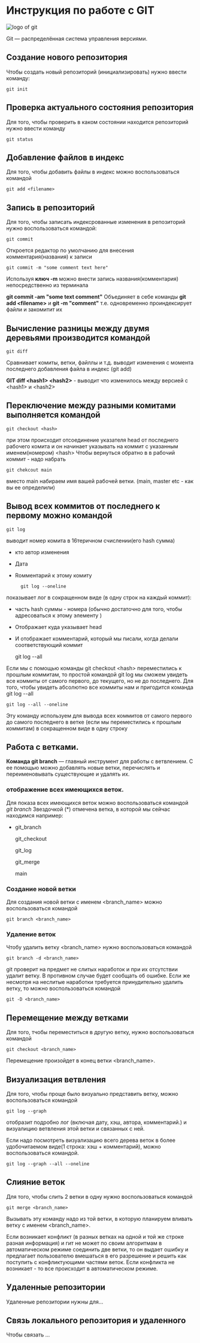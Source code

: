 # Инструкция по работе с GIT
![logo of git](git_logo.jpeg)

Git — распределённая система управления версиями.

## Создание нового репозитория

Чтобы создать новый репозиторий (инициализировать)
нужно ввести команду:

    git init

## Проверка актуального состояния репозитория

Для того, чтобы проверить в каком состоянии находится репозиторий нужно ввести команду

    git status

## Добавление файлов в индекс

Для того, чтобы добавить файлы в индекс можно воспользоваться командой

    git add <filename> 

## Запись в репозиторий

Для того, чтобы записать индексрованные изменения в  репозиторий нужно воспользоваться командой:

    git commit 

Откроется редактор по умолчанию для внесения комментария(названия) к записи

    git commit -m "some comment text here"
Используя **ключ -m** можно внести запись названия(комментария) непосредственно из терминала

**git commit -am "some text comment"**
Объединяет в себе команды **git add \<filename\>** и **git -m "comment"**
т.е. одновременно проиндексирует файли и закомитит их

## Вычисление разницы между двумя деревьями производится командой

    git diff

Сравнивает комиты, ветки, файллы и т.д.
выводит изменения с  момента последнего добавления файла в индекс (git add)

**GIT diff \<hash1\> \<hash2\>** - выводит что изменилось между версией с \<hash1\> и \<hash2\>

## Переключение между разными комитами выполняется командой

    git checkout <hash>

при этом происходит отсоединение указателя head от последнего рабочего комита и он начинает указывать на коммит с  указанным именем(номером) \<hash\>
Чтобы вернуться обратно в в рабочий коммит - надо набрать

    git chekcout main

вместо main набираем имя вашей рабочей ветки. (main, master etc - как вы ее определили)

## Вывод всех коммитов от последнего к первому можно командой

    git log

выводит номер комита в 16теричном счислении(его hash сумма)
* кто автор изменения
* Дата
* Rомментарий к этому комиту

        git log --oneline 

показывает лог в сокращенном виде (в одну строк на каждый коммит): 
*  часть hash суммы - номера (обычно достаточно для того, чтобы адресоваться к этому элементу )
* Отображает куда указывает head
* И отображает комментарий, который мы писали, когда делали соответствующий коммит

    git log --all
    
Если мы с помощью команды git checkout \<hash\> переместились к прошлым коммитам, то простой командой git log мы сможем увидеть все коммиты от самого первого, до текущего, но не до последнего.
Для того, чтобы увидеть абсолютно все коммиты нам и пригодится команда git log --all

    git log --all --oneline
Эту команду используем для вывода всех коммитов от самого первого до самого последнего в ветке (если мы переместились к прошлым коммитам) в сокращенном виде в одну строку

## Работа с ветками.
**Команда git branch** — главный инструмент для работы с ветвлением. С ее помощью можно добавлять новые ветки, перечислять и переименовывать существующие и удалять их.

### отображение всех имеющихся веток.

Для показа всех имеющихся веток можно воспользоваться командой *git branch*
Звездочкой (*) отмечена ветка, в которой мы сейчас находимся 
например: 

* git_branch

  git_checkout

  git_log

  git_merge

  main

### Создание новой ветки

Для создания новой ветки с именем <branch_name> можно воспользоваться командой

    git branch <branch_name>

### Удаление веток

Чтобу удалить ветку <branch_name> нужно воспользоваться командой
    
    git branch -d <branch_name>
git проверит на предмет не слитых наработок и при их отсутствии удалит ветку.  В 	противном случае будет сообщать об ошибке. 
Если же несмотря на неслитые наработки 	требуется принудительно удалить ветку, то можно 	воспользоваться командой 
    
    git -D <branch_name>

## Перемещение между ветками

Для того, тчобы переместиться в другую ветку, нужно воспользоваться командой

    git checkout <branch_name>
Перемещение произойдет в конец ветки <branch_name>.

## Визуализация ветвления

Для того, чтобы проще было визуально представить ветку, можно воспользоваться командой 

    git log --graph
отобразит подробно лог  (включая дату, хэш, автора, комментарий.) и визуалицию 	ветвления этой ветки и связанных с ней.

Если надо посмотреть визуализацию всего дерева веток в более удобочитаемом виде(1 	строка: хэш + комментарий), можно воспользоваться командой.
	
    git log --graph --all --oneline


## Слияние веток

Для того, чтобы слить 2 ветки в одну нужно воспользоваться командой

	git merge <branch_name>

Вызывать эту команду надо из той ветки, в которую планируем вливать ветку с именем 	<branch_name>.

Если возникает конфликт (в разных ветках на одной и той же строке разная  информация) и гит не может по своим алгоритмам в 	автоматическом режиме соединить две ветки, то он выдает ошибку  и предлагает пользователю вмешаться в его разрешение и решить 	как поступить с конфликтующими частями веток.
Если конфликта не возникает - то все происходит в автоматическом режиме. 

## Удаленные репозитории

Удаленные репозитории нужны для...

## Связь локального репозитория и удаленного

Чтобы связать ...
